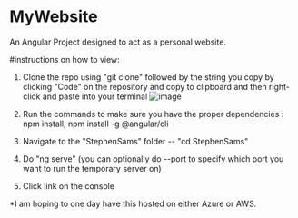 # MyWebsite
An Angular Project designed to act as a personal website.

#instructions on how to view:

1. Clone the repo using "git clone" followed by the string you copy by clicking "Code" on the repository and copy to clipboard and then right-click and paste into your terminal
![image](https://github.com/ssams01/MyWebsite/assets/97904794/60e38bb2-3a1d-42ee-93ee-b5970a82d52b)

2. Run the commands to make sure you have the proper dependencies : npm install, npm install -g @angular/cli

3. Navigate to the "StephenSams" folder -- "cd StephenSams"

4. Do "ng serve" (you can optionally do --port to specify which port you want to run the temporary server on)

5. Click link on the console

*I am hoping to one day have this hosted on either Azure or AWS.
